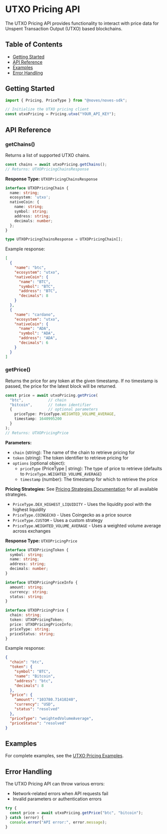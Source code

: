 # UTXO Pricing API

The UTXO Pricing API provides functionality to interact with price data for Unspent Transaction Output (UTXO) based blockchains.

## Table of Contents
- [Getting Started](#getting-started)
- [API Reference](#api-reference)
- [Examples](#examples)
- [Error Handling](#error-handling)

## Getting Started

```typescript
import { Pricing, PriceType } from "@noves/noves-sdk";

// Initialize the UTXO pricing client
const utxoPricing = Pricing.utxo("YOUR_API_KEY");
```

## API Reference

### getChains()
Returns a list of supported UTXO chains.

```typescript
const chains = await utxoPricing.getChains();
// Returns: UTXOPricingChainsResponse
```

**Response Type:** `UTXOPricingChainsResponse`

```typescript
interface UTXOPricingChain {
  name: string;
  ecosystem: 'utxo';
  nativeCoin: {
    name: string;
    symbol: string;
    address: string;
    decimals: number;
  };
}

type UTXOPricingChainsResponse = UTXOPricingChain[];
```

Example response:
```json
[
  {
    "name": "btc",
    "ecosystem": "utxo",
    "nativeCoin": {
      "name": "BTC",
      "symbol": "BTC",
      "address": "BTC",
      "decimals": 8
    }
  },
  {
    "name": "cardano",
    "ecosystem": "utxo",
    "nativeCoin": {
      "name": "ADA",
      "symbol": "ADA",
      "address": "ADA",
      "decimals": 6
    }
  }
]
```

### getPrice()
Returns the price for any token at the given timestamp. If no timestamp is passed, the price for the latest block will be returned.

```typescript
const price = await utxoPricing.getPrice(
  "btc",           // chain
  "bitcoin",       // token identifier
  {                // optional parameters
    priceType: PriceType.WEIGHTED_VOLUME_AVERAGE,
    timestamp: 1640995200
  }
);
// Returns: UTXOPricingPrice
```

**Parameters:**
- `chain` (string): The name of the chain to retrieve pricing for
- `token` (string): The token identifier to retrieve pricing for
- `options` (optional object):
  - `priceType` (PriceType | string): The type of price to retrieve (defaults to `PriceType.WEIGHTED_VOLUME_AVERAGE`)
  - `timestamp` (number): The timestamp for which to retrieve the price

**Pricing Strategies:**
See [Pricing Strategies Documentation](https://docs.noves.fi/reference/pricing-strategies) for all available strategies.

- `PriceType.DEX_HIGHEST_LIQUIDITY` - Uses the liquidity pool with the highest liquidity
- `PriceType.COINGECKO` - Uses Coingecko as a price source
- `PriceType.CUSTOM` - Uses a custom strategy
- `PriceType.WEIGHTED_VOLUME_AVERAGE` - Uses a weighted volume average across exchanges

**Response Type:** `UTXOPricingPrice`

```typescript
interface UTXOPricingToken {
  symbol: string;
  name: string;
  address: string;
  decimals: number;
}

interface UTXOPricingPriceInfo {
  amount: string;
  currency: string;
  status: string;
}

interface UTXOPricingPrice {
  chain: string;
  token: UTXOPricingToken;
  price: UTXOPricingPriceInfo;
  priceType: string;
  priceStatus: string;
}
```

Example response:
```json
{
  "chain": "btc",
  "token": {
    "symbol": "BTC",
    "name": "Bitcoin",
    "address": "btc",
    "decimals": 8
  },
  "price": {
    "amount": "103780.71410240",
    "currency": "USD",
    "status": "resolved"
  },
  "priceType": "weightedVolumeAverage",
  "priceStatus": "resolved"
}
```

## Examples
For complete examples, see the [UTXO Pricing Examples](../../examples/pricing/utxo.ts).

## Error Handling
The UTXO Pricing API can throw various errors:

- Network-related errors when API requests fail
- Invalid parameters or authentication errors

```typescript
try {
  const price = await utxoPricing.getPrice("btc", "bitcoin");
} catch (error) {
  console.error("API error:", error.message);
}
``` 
